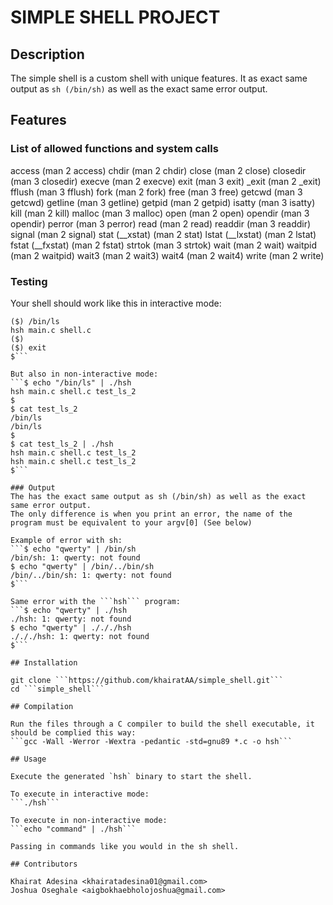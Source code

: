 # SIMPLE SHELL PROJECT

## Description

The simple shell is a custom shell with unique features. It as exact same output as ```sh (/bin/sh)``` as well as the exact same error output.

## Features

### List of allowed functions and system calls

access (man 2 access)
chdir (man 2 chdir)
close (man 2 close)
closedir (man 3 closedir)
execve (man 2 execve)
exit (man 3 exit)
_exit (man 2 _exit)
fflush (man 3 fflush)
fork (man 2 fork)
free (man 3 free)
getcwd (man 3 getcwd)
getline (man 3 getline)
getpid (man 2 getpid)
isatty (man 3 isatty)
kill (man 2 kill)
malloc (man 3 malloc)
open (man 2 open)
opendir (man 3 opendir)
perror (man 3 perror)
read (man 2 read)
readdir (man 3 readdir)
signal (man 2 signal)
stat (__xstat) (man 2 stat)
lstat (__lxstat) (man 2 lstat)
fstat (__fxstat) (man 2 fstat)
strtok (man 3 strtok)
wait (man 2 wait)
waitpid (man 2 waitpid)
wait3 (man 2 wait3)
wait4 (man 2 wait4)
write (man 2 write)

### Testing
Your shell should work like this in interactive mode:
```$ ./hsh
($) /bin/ls
hsh main.c shell.c
($)
($) exit
$```

But also in non-interactive mode:
```$ echo "/bin/ls" | ./hsh
hsh main.c shell.c test_ls_2
$
$ cat test_ls_2
/bin/ls
/bin/ls
$
$ cat test_ls_2 | ./hsh
hsh main.c shell.c test_ls_2
hsh main.c shell.c test_ls_2
$```

### Output
The has the exact same output as sh (/bin/sh) as well as the exact same error output.
The only difference is when you print an error, the name of the program must be equivalent to your argv[0] (See below)

Example of error with sh:
```$ echo "qwerty" | /bin/sh
/bin/sh: 1: qwerty: not found
$ echo "qwerty" | /bin/../bin/sh
/bin/../bin/sh: 1: qwerty: not found
$```

Same error with the ```hsh``` program:
```$ echo "qwerty" | ./hsh
./hsh: 1: qwerty: not found
$ echo "qwerty" | ./././hsh
./././hsh: 1: qwerty: not found
$```

## Installation

git clone ```https://github.com/khairatAA/simple_shell.git```
cd ```simple_shell```

## Compilation

Run the files through a C compiler to build the shell executable, it should be complied this way:
```gcc -Wall -Werror -Wextra -pedantic -std=gnu89 *.c -o hsh```

## Usage

Execute the generated `hsh` binary to start the shell.

To execute in interactive mode:
```./hsh```

To execute in non-interactive mode:
```echo "command" | ./hsh```

Passing in commands like you would in the sh shell.

## Contributors

Khairat Adesina <khairatadesina01@gmail.com>
Joshua Oseghale <aigbokhaebholojoshua@gmail.com>
